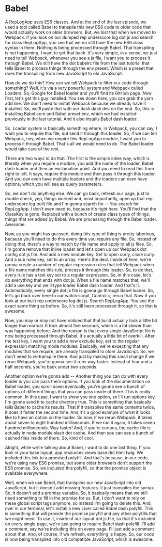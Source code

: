 # Babel

A RepLogApp uses ES6 classes. And at the end of the last episode, we used a tool called Babel to transpile this new ES6 code to older code that would actually work on older browsers. But, we lost that when we moved to Webpack. If you look on our dumped rep underscore log dot js and search for class RepLogApp, you see that we do still have the new ES6 class syntax in there. Nothing is being processed through Babel. That transpiling is not happening. I want to get that back. It's very simple, in a sense, we just need to tell Webpack, whenever you see a js file, I want you to process it through Babel. We still have the dot babelrc file from the last tutorial that tells Babel to process things through the env preset. Which is a preset that does the transpiling from new JavaScript to old JavaScript.

How do we do this? How can we tell Webpack to filter our code through something? Well, it's via a very powerful system and Webpack called Loaders. So, Google for Babel loader and you'll find its GitHub page. Now first, let's get this guy installed. You see down here, you can grab the yarn add line. We don't need to install Webpack because we already have it installed. So, we'll paste that with our dash dash dev on the end. So, this is installing Babel core and Babel preset env, which we had installed previously in the last tutorial. And it also installs Babel dash loader.

So, Loader system is basically something where, in Webpack, you can say, I want you to require this file, but send it through this loader. So, if we can tell Webpack, hey, when we require this RepLogApp module, I want you to process it through Babel. That's all we would need to do. The Babel loader would take care of the rest.

There are two ways to do that. The first is the simple inline way, which is literally when you require a module, you add the name of the loader, Babel dash loader and then an exclamation point. And you need to read this from right to left. It says, require this module and then pass it through this loader. And you can even have multiple loaders and the loaders can even have options, which you will see as query parameters.

So, we don't do anything else. We can go back, refresh our page, just to double check, yep, things worked and, most importantly, open up that rep underscore log built file and I'm gonna search for -- You search for RepLogApp. I don't even need to, because it's right here. You'll find that the ClassKey is gone. Replaced with a bunch of create class types of things, things that are added by Babel. We are processing through the Babel loader. Awesome.

Now, as you might has guessed, doing this type of thing is pretty laborious, because you'll need to do this every time you require any file. So, instead of doing that, there's a way to match by file name and apply to all js files. So, I'm gonna remove that inline loader and let's open up our Webpack dot config dot js file. And add a new module key. Set to open curly, close curly. And a sub rules key, set to an array. Here's the deal. Inside of here, we're gonna create a number of regular expression rules that tell Webpack when a file name matches this rule, process it through this loader. So, to do that, every rule has a test key set to a regular expression. So, in this case, let's do everything that ends with dot js. When a file name matches that, we'll add a use key and we'll type loader Babel dash loader. And that's it. Automatically, every single dot js file is gonna go through Babel loader. So, let's go back over here to our watch script, Control c, rerun that. Now if you look at our built rep underscore log dot js. Search RepLogApp. You see the exact same thing as before. So, it's still been processed through it, so that is awesome.

Now, you may or may not have noticed that that build actually took a little bit longer than normal. It took almost five seconds, which is a lot slower than was happening before. And the reason is that every single JavaScript file is now being processed through Babel. It's actually a little bit of overkill. After the test key, I want you to add a new exclude key, set to the regular expression matching mode modules. Basically, we're expecting that any modules that we require, are already transpiled to older JavaScript. So, we don't need to re-transpile them. And just by making this small change if we rerun Webpack, you're gonna see it runs way faster. Instead of four and a half seconds, you're back under two seconds.

Another option we're gonna add -- Another thing you can do with every loader is you can pass them options. If you look at the documentation on Babel loader, you scroll down eventually, you're gonna see a bunch of options of different things that you can pass inside of there. This is really common. In this case, I want to show you one option, so I'll run options key. I'm gonna send it to cache directory true. This is something that basically tells Babel to cache its results. That if it transpiles the same contents twice, it does it faster the second time. And it's a good example of what it looks like to have an option on the loader. So now, if we rerun Webpack, it takes about seven to eight hundred milliseconds. If we run it again, it takes seven hundred milliseconds. Way faster! And, if you're curious, the cache file is actually in node module slash dot cache. And then you can see a bunch of cached files inside of there. So, kind of cool.

Alright, while we're talking about Babel, I want to do one last thing. If you look in your base layout, app resources views base dot html twig. We included this link to a promised polyfill. And that's because, in our code, we're using new ES6 promise, but some older browsers don't support the ES6 promise. So, we included this polyfill, so that the promise object is available everywhere.

Well, when we use Babel, that transpiles our new JavaScript into old JavaScript, but it doesn't add missing features. It just transpiles the syntax. So, it doesn't add a promise variable. So, it basically means that we still need something to fill in the promise for us. But, I don't want to rely on these global script tags anymore, so instead I'm going to delete this. And, over in our terminal, let's install a new Liver called Babel dash polyfill. This is something that will provide the promise polyfill and any other polyfills that we might need. To use it, inside of our layout dot js file, so that it's included on every single page, we're just going to require Babel dash polyfill. I'll add a comment, say we're including this on every page. I'll just add a comment about that. And, of course, if we refresh, everything is happy. So, our code is now being transpiled into old compatible JavaScript, which is awesome.

